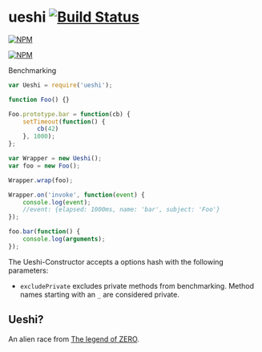# ueshi [![Build Status](https://travis-ci.org/zaphod1984/ueshi.png)](https://travis-ci.org/zaphod1984/ueshi)

[![NPM](https://nodei.co/npm/ueshi.png)](https://nodei.co/npm/ueshi/)

[![NPM](https://nodei.co/npm-dl/ueshi.png?months=3)](https://nodei.co/npm/ueshi/)

Benchmarking

````javascript
var Ueshi = require('ueshi');

function Foo() {}

Foo.prototype.bar = function(cb) {
    setTimeout(function() {
        cb(42)
    }, 1000);
};

var Wrapper = new Ueshi();
var foo = new Foo();

Wrapper.wrap(foo);

Wrapper.on('invoke', function(event) {
    console.log(event);
    //event: {elapsed: 1000ms, name: 'bar', subject: 'Foo'}
});

foo.bar(function() {
    console.log(arguments);
});
````

The Ueshi-Constructor accepts a options hash with the following parameters:

* `excludePrivate` excludes private methods from benchmarking. Method names starting with an `_` are considered private.

## Ueshi?

An alien race from [The legend of ZERO](https://www.goodreads.com/series/103017-the-legend-of-zero).
